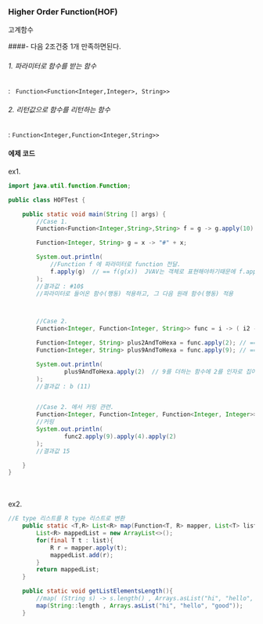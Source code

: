 ### Higher Order Function(HOF)
고계함수

####- 다음 2조건중 1개 만족하면된다.
######  1. 파라미터로 함수를 받는 함수  
: ``` Function<Function<Integer,Integer>, String>>```
######  2. 리턴값으로 함수를 리턴하는 함수
: ``` Function<Integer,Function<Integer,String>> ```

#### 에제 코드
ex1.
```java
import java.util.function.Function;

public class HOFTest {

	public static void main(String [] args) {
		//Case 1.
		Function<Function<Integer,String>,String> f = g -> g.apply(10) + "$";

		Function<Integer, String> g = x -> "#" + x;

		System.out.println(
			//Function f 에 파라미터로 function 전달.
			f.apply(g)  // == f(g(x))  JVAV는 객체로 표현해야하기때문에 f.apply 로 사횽
		);
		//결과값 : #10$
		//파라미터로 들어온 함수(행동) 적용하고, 그 다음 원래 함수(행동) 적용



		//Case 2.
		Function<Integer, Function<Integer, String>> func = i -> ( i2 -> Integer.toHexString(i2 + i) );

		Function<Integer, String> plus2AndToHexa = func.apply(2); // == i2 -> i2 + '2' and toHexa
		Function<Integer, String> plus9AndToHexa = func.apply(9); // == i2 -> i2 + '9' and toHexa

		System.out.println(
				plus9AndToHexa.apply(2)  // 9를 더하는 함수에 2를 인자로 집어넣음.f(2) (f 는 +9 함수)
		);
		//결과값 : b (11)


		//Case 2. 에서 커링 관련.
		Function<Integer, Function<Integer, Function<Integer, Integer>>> func2 = i -> ( i2 -> ( i3 -> ( i + i2 + i3 ) ) );
		//커링
		System.out.println(
				func2.apply(9).apply(4).apply(2)
		);
		//결과값 15

	}
}

```
<br/><br/>
ex2.
```java
//E type 리스트를 R type 리스트로 변환
	public static <T,R> List<R> map(Function<T, R> mapper, List<T> list){
		List<R> mappedList = new ArrayList<>();		
		for(final T t : list){
			R r = mapper.apply(t);
			mappedList.add(r);
		}
		return mappedList;
	}

	public static void getListElementsLength(){
		//map( (String s) -> s.length() , Arrays.asList("hi", "hello", "good"));
		map(String::length , Arrays.asList("hi", "hello", "good"));
	}
```
